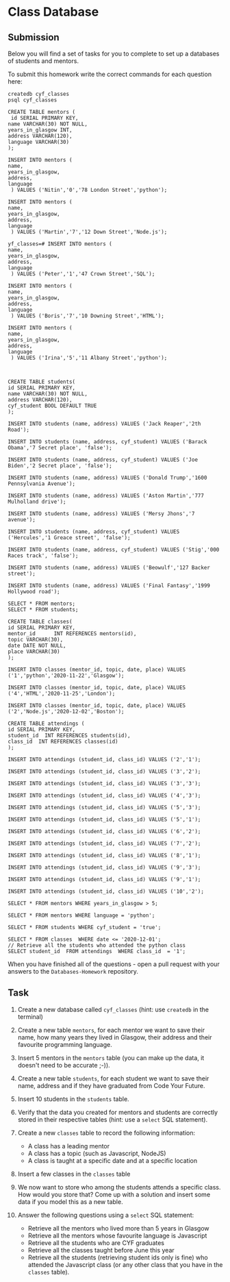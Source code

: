# Class Database

## Submission

Below you will find a set of tasks for you to complete to set up a databases of students and mentors.

To submit this homework write the correct commands for each question here:

```
createdb cyf_classes 
psql cyf_classes

CREATE TABLE mentors (
 id SERIAL PRIMARY KEY,
name VARCHAR(30) NOT NULL,
years_in_glasgow INT,
address VARCHAR(120),
language VARCHAR(30)
); 

INSERT INTO mentors (
name,
years_in_glasgow,
address,
language
 ) VALUES ('Nitin','0','78 London Street','python');

INSERT INTO mentors (
name,
years_in_glasgow,
address,
language
 ) VALUES ('Martin','7','12 Down Street','Node.js');

yf_classes=# INSERT INTO mentors (
name,
years_in_glasgow,
address,
language
 ) VALUES ('Peter','1','47 Crown Street','SQL');

INSERT INTO mentors (
name,
years_in_glasgow,
address,
language
 ) VALUES ('Boris','7','10 Downing Street','HTML'); 

INSERT INTO mentors (
name,
years_in_glasgow,
address,
language
 ) VALUES ('Irina','5','11 Albany Street','python'); 



CREATE TABLE students(
id SERIAL PRIMARY KEY,
name VARCHAR(30) NOT NULL,
address VARCHAR(120),
cyf_student BOOL DEFAULT TRUE
);

INSERT INTO students (name, address) VALUES ('Jack Reaper','2th Road');              

INSERT INTO students (name, address, cyf_student) VALUES ('Barack Obama','7 Secret place', 'false'); 

INSERT INTO students (name, address, cyf_student) VALUES ('Joe Biden','2 Secret place', 'false');    

INSERT INTO students (name, address) VALUES ('Donald Trump','1600 Pennsylvania Avenue'); 

INSERT INTO students (name, address) VALUES ('Aston Martin','777 Mulholland drive');     

INSERT INTO students (name, address) VALUES ('Mersy Jhons','7 avenue');              

INSERT INTO students (name, address, cyf_student) VALUES ('Hercules','1 Greace street', 'false');    

INSERT INTO students (name, address, cyf_student) VALUES ('Stig','000 Races track', 'false');        

INSERT INTO students (name, address) VALUES ('Beowulf','127 Backer street'); 

INSERT INTO students (name, address) VALUES ('Final Fantasy','1999 Hollywood road'); 

SELECT * FROM mentors;
SELECT * FROM students;

CREATE TABLE classes(
id SERIAL PRIMARY KEY,
mentor_id      INT REFERENCES mentors(id),
topic VARCHAR(30),
date DATE NOT NULL,
place VARCHAR(30)
);

INSERT INTO classes (mentor_id, topic, date, place) VALUES ('1','python','2020-11-22','Glasgow'); 

INSERT INTO classes (mentor_id, topic, date, place) VALUES ('4','HTML','2020-11-25','London');    

INSERT INTO classes (mentor_id, topic, date, place) VALUES ('2','Node.js','2020-12-02','Boston'); 

CREATE TABLE attendings (
id SERIAL PRIMARY KEY,
student_id  INT REFERENCES students(id),
class_id  INT REFERENCES classes(id)  
);

INSERT INTO attendings (student_id, class_id) VALUES ('2','1');  

INSERT INTO attendings (student_id, class_id) VALUES ('3','2');  

INSERT INTO attendings (student_id, class_id) VALUES ('3','3');  

INSERT INTO attendings (student_id, class_id) VALUES ('4','3');  

INSERT INTO attendings (student_id, class_id) VALUES ('5','3');  

INSERT INTO attendings (student_id, class_id) VALUES ('5','1');  

INSERT INTO attendings (student_id, class_id) VALUES ('6','2');  

INSERT INTO attendings (student_id, class_id) VALUES ('7','2');  

INSERT INTO attendings (student_id, class_id) VALUES ('8','1');  

INSERT INTO attendings (student_id, class_id) VALUES ('9','3');  

INSERT INTO attendings (student_id, class_id) VALUES ('9','1');  

INSERT INTO attendings (student_id, class_id) VALUES ('10','2');

SELECT * FROM mentors WHERE years_in_glasgow > 5; 

SELECT * FROM mentors WHERE language = 'python'; 

SELECT * FROM students WHERE cyf_student = 'true';

SELECT * FROM classes  WHERE date <= '2020-12-01';
// Retrieve all the students who attended the python class
SELECT student_id  FROM attendings  WHERE class_id  = '1';

```

When you have finished all of the questions - open a pull request with your answers to the `Databases-Homework` repository.

## Task

1. Create a new database called `cyf_classes` (hint: use `createdb` in the terminal)
2. Create a new table `mentors`, for each mentor we want to save their name, how many years they lived in Glasgow, their address and their favourite programming language.
3. Insert 5 mentors in the `mentors` table (you can make up the data, it doesn't need to be accurate ;-)).
4. Create a new table `students`, for each student we want to save their name, address and if they have graduated from Code Your Future.
5. Insert 10 students in the `students` table.
6. Verify that the data you created for mentors and students are correctly stored in their respective tables (hint: use a `select` SQL statement).
7. Create a new `classes` table to record the following information:

   - A class has a leading mentor
   - A class has a topic (such as Javascript, NodeJS)
   - A class is taught at a specific date and at a specific location

8. Insert a few classes in the `classes` table
9. We now want to store who among the students attends a specific class. How would you store that? Come up with a solution and insert some data if you model this as a new table.
10. Answer the following questions using a `select` SQL statement:
    - Retrieve all the mentors who lived more than 5 years in Glasgow
    - Retrieve all the mentors whose favourite language is Javascript
    - Retrieve all the students who are CYF graduates
    - Retrieve all the classes taught before June this year
    - Retrieve all the students (retrieving student ids only is fine) who attended the Javascript class (or any other class that you have in the `classes` table).
